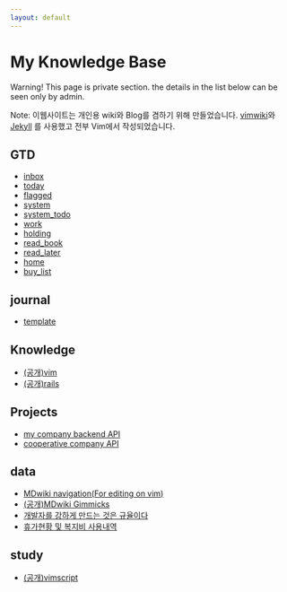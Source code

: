 ```yaml
---
layout: default
---
```


My Knowledge Base
===
Warning! This page is private section. the details in the list below can be seen only by admin.

Note: 이웹사이트는 개인용 wiki와 Blog를 겸하기 위해 만들었습니다. [vimwiki](https://vimwiki.github.io/)와 [Jekyll](https://jekyllrb.com/) 를 사용했고 전부 Vim에서 작성되었습니다.


GTD
---
* [inbox](private/GTD/inbox.md)
* [today](private/GTD/today.md)
* [flagged](private/GTD/flagged.md)
* [system](private/GTD/system.md)
* [system_todo](private/GTD/system_todo.md)
* [work](private/GTD/work.md)
* [holding](private/GTD/holding.md)
* [read_book](private/GTD/read_book.md)
* [read_later](private/GTD/read_later.md)
* [home](private/GTD/home.md)
* [buy_list](private/GTD/buy_list.md)

journal
---
* [template](private/journal/template.md)

Knowledge
---
* [(공개)vim](data/vim.md)
* [(공개)rails](data/rails.md)

Projects
---
* [my company backend API](private/projects/sentbe-rails-restful.md)
* [cooperative company API](private/projects/samsung-pay.md)

data
---
* [MDwiki navigation(For editing on vim)](navigation.md)
* [(공개)MDwiki Gimmicks](data/mdwiki_gimmicks.md)
* [개발자를 강하게 만드는 것은 규율이다](private/Discipline_Makes_Strong_Developers.md)
* [휴가현황 및 복지비 사용내역](private/vacation_welfare_status.md)

study
---
* [(공개)vimscript](study/vimscript.md)
